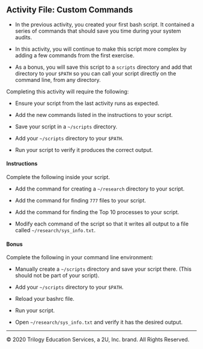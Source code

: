 ## Activity File: Custom Commands

- In the previous activity, you created your first bash script. It contained a series of commands that should save you time during your system audits.

- In this activity, you will continue to make this script more complex by adding a few commands from the first exercise.

- As a bonus, you will save this script to a `scripts` directory and add that directory to your `$PATH` so you can call your script directly on the command line, from any directory.

Completing this activity will require the following:

- Ensure your script from the last activity runs as expected.

- Add the new commands listed in the instructions to your script.

- Save your script in a `~/scripts` directory.

- Add your `~/scripts` directory to your `$PATH`.

- Run your script to verify it produces the correct output.

#### Instructions

Complete the following inside your script.

- Add the command for creating a `~/research` directory to your script.

- Add the command for finding `777` files to your script.

- Add the command for finding the Top 10 processes to your script.

- Modify each command of the script so that it writes all output to a file called `~/research/sys_info.txt`.

#### Bonus

Complete the following in your command line environment:

- Manually create a `~/scripts` directory and save your script there. (This should not be part of your script).

- Add your `~/scripts` directory to your `$PATH`.

- Reload your bashrc file.

- Run your script.

- Open `~/research/sys_info.txt` and verify it has the desired output.

---

© 2020 Trilogy Education Services, a 2U, Inc. brand. All Rights Reserved.    